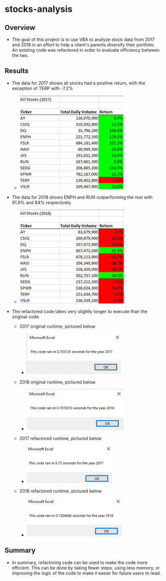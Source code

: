 # stocks-analysis
## Overview
- The goal of this project is to use VBA to analyze stock data from 2017 and 2018 in an effort to help a client's parents diversify their portfolio. An existing code was refactored in order to evaluate efficiency between the two.

## Results
- The data for 2017 shows all stocks had a positive return, with the exception of TERP with -7.2%
    - ![2017 Stock Analysis](Resources/allStocks2017.png "2017 Stock Analysis")

- The data for 2018 shows ENPH and RUN outperforming the rest with 81.9% and 84% respectively.
    - ![2018 Stock Analysis](Resources/allStocks2018.png "2018 Stock Analysis")

- The refactored code takes very slightly longer to execute than the original code.
    - 2017 original runtime, pictured below
        - ![original runtime 2017](Resources/og2017.png "original runtime 2017")

    - 2018 original runtime, pictured below
        - ![original runtime 2018](Resources/og2018.png "original runtime 2018")

    - 2017 refactored runtime, pictured below
        - ![refactor runtime 2017](Resources/VBA_Challenge_2017.png "refactor runtime 2017")

    - 2018 refactored runtime, pictured below
        - ![refactor runtime 2018](Resources/VBA_Challenge_2018.png "refactor runtime 2018")

## Summary
- In summary, refactoring code can be used to make the code more efficient. This can be done by taking fewer steps, using less memory, or improving the logic of the code to make it easier for future users to read. 

